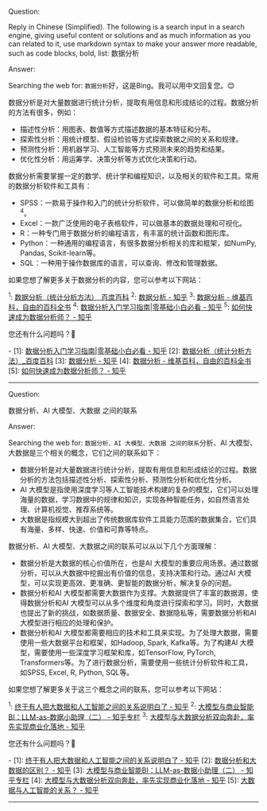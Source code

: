 Question:

Reply in Chinese (Simplified).
The following is a search input in a search engine, giving useful content or solutions and as much information as you can related to it, use markdown syntax to make your answer more readable, such as code blocks, bold, list:
数据分析

Answer:

Searching the web for: `数据分析`好，这是Bing。我可以用中文回复您。😊

数据分析是对大量数据进行统计分析，提取有用信息和形成结论的过程。数据分析的方法有很多，例如：

- 描述性分析：用图表、数值等方式描述数据的基本特征和分布。
- 探索性分析：用统计模型、假设检验等方式探索数据之间的关系和规律。
- 预测性分析：用机器学习、人工智能等方式预测未来的趋势和结果。
- 优化性分析：用运筹学、决策分析等方式优化决策和行动。

数据分析需要掌握一定的数学、统计学和编程知识，以及相关的软件和工具。常用的数据分析软件和工具有：

- SPSS：一款易于操作和入门的统计分析软件，可以做简单的数据分析和绘图<sup>4</sup>。
- Excel：一款广泛使用的电子表格软件，可以做基本的数据处理和可视化。
- R：一种专门用于数据分析的编程语言，有丰富的统计函数和图形库。
- Python：一种通用的编程语言，有很多数据分析相关的库和框架，如NumPy, Pandas, Scikit-learn等。
- SQL：一种用于操作数据库的语言，可以查询、修改和管理数据。

如果您想了解更多关于数据分析的内容，您可以参考以下网站：

<sup>1</sup>: [数据分析（统计分析方法）_百度百科](https://baike.baidu.com/item/数据分析/6577123)
<sup>2</sup>: [数据分析 - 知乎](https://www.zhihu.com/topic/19559424)
<sup>3</sup>: [数据分析 - 维基百科，自由的百科全书](https://zh.wikipedia.org/wiki/%E6%95%B0%E6%8D%AE%E5%88%86%E6%9E%90)
<sup>4</sup>: [数据分析入门学习指南|零基础小白必看 - 知乎](https://zhuanlan.zhihu.com/p/85937994)
<sup>5</sup>: [如何快速成为数据分析师？ - 知乎](https://www.zhihu.com/question/29265587)

您还有什么问题吗？🤔

\-
\[1]: [数据分析入门学习指南|零基础小白必看 - 知乎](https://zhuanlan.zhihu.com/p/85937994)
\[2]: [数据分析（统计分析方法）_百度百科](https://baike.baidu.com/item/数据分析/6577123)
\[3]: [数据分析 - 知乎](https://www.zhihu.com/topic/19559424)
\[4]: [数据分析 - 维基百科，自由的百科全书](https://zh.wikipedia.org/wiki/%E6%95%B0%E6%8D%AE%E5%88%86%E6%9E%90)
\[5]: [如何快速成为数据分析师？ - 知乎](https://www.zhihu.com/question/29265587)

<hr/>

Question:

数据分析、AI 大模型、大数据 之间的联系

Answer:

Searching the web for: `数据分析、AI 大模型、大数据 之间的联系`分析、AI 大模型、大数据是三个相关的概念，它们之间的联系如下：

- 数据分析是对大量数据进行统计分析，提取有用信息和形成结论的过程。数据分析的方法包括描述性分析、探索性分析、预测性分析和优化性分析。
- AI 大模型是指使用深度学习等人工智能技术构建的复杂的模型，它们可以处理海量的数据，学习数据中的规律和知识，实现各种智能任务，如自然语言处理、计算机视觉、推荐系统等。
- 大数据是指规模大到超出了传统数据库软件工具能力范围的数据集合，它们具有海量、多样、快速、价值和可靠等特点。

数据分析、AI 大模型、大数据之间的联系可以从以下几个方面理解：

- 数据分析是大数据的核心价值所在，也是AI 大模型的重要应用场景。通过数据分析，可以从大数据中挖掘出有价值的信息，支持决策和行动。通过AI 大模型，可以实现更高效、更准确、更智能的数据分析，解决复杂的问题。
- 数据分析和AI 大模型都需要大数据作为支撑。大数据提供了丰富的数据源，使得数据分析和AI 大模型可以从多个维度和角度进行探索和学习。同时，大数据也提出了新的挑战，如数据质量、数据安全、数据隐私等，需要数据分析和AI 大模型进行相应的处理和保护。
- 数据分析和AI 大模型都需要相应的技术和工具来实现。为了处理大数据，需要使用一些大数据平台和框架，如Hadoop, Spark, Kafka等。为了构建AI 大模型，需要使用一些深度学习框架和库，如TensorFlow, PyTorch, Transformers等。为了进行数据分析，需要使用一些统计分析软件和工具，如SPSS, Excel, R, Python, SQL等。

如果您想了解更多关于这三个概念之间的联系，您可以参考以下网站：

<sup>1</sup>: [终于有人把大数据和人工智能之间的关系说明白了 - 知乎](https://zhuanlan.zhihu.com/p/291016357)
<sup>2</sup>: [大模型与商业智能BI：LLM-as-数据小助理（二） - 知乎专栏](https://zhuanlan.zhihu.com/p/640696719)
<sup>3</sup>: [大模型与大数据分析双向奔赴，率先实现商业化落地 - 知乎](https://zhuanlan.zhihu.com/p/646196679)

您还有什么问题吗？🤔

\-
\[1]: [终于有人把大数据和人工智能之间的关系说明白了 - 知乎](https://zhuanlan.zhihu.com/p/291016357)
\[2]: [数据分析和大数据的区别？ - 知乎](https://www.zhihu.com/question/264563071)
\[3]: [大模型与商业智能BI：LLM-as-数据小助理（二） - 知乎专栏](https://zhuanlan.zhihu.com/p/640696719)
\[4]: [大模型与大数据分析双向奔赴，率先实现商业化落地 - 知乎](https://zhuanlan.zhihu.com/p/646196679)
\[5]: [大数据与人工智能的关系？ - 知乎](https://www.zhihu.com/question/65811787)

<hr/>

